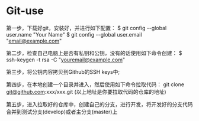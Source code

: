 # Git-use

第一步，下载好git，安装好，并进行如下配置：
	$ git config --global user.name "Your Name"
	$ git config --global user.email "email@example.com"
		
第二步，检查自己电脑上是否有私钥和公钥，没有的话使用如下命令创建：
	$ ssh-keygen -t rsa -C "youremail@example.com"
		
第三步，将公钥内容拷贝到Github的SSH keys中;

第四步，在本地创建一个目录并进入，然后使用如下命令拉取代码：
	git clone git@github.com:xxx/xxx.git
	(以上地址是你要拉取代码的仓库的地址)
		
第五步，进入拉取好的仓库中，创建自己的分支，进行开发，将开发好的分支代码合并到测试分支(develop)或者主分支(master)上
